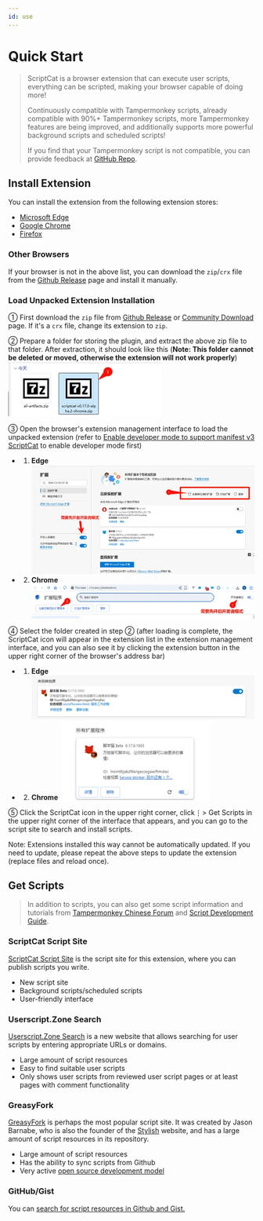 ```yaml
---
id: use
---
```


# Quick Start

> ScriptCat is a browser extension that can execute user scripts, everything can be scripted, making your browser capable of doing more!
>
> Continuously compatible with Tampermonkey scripts, already compatible with 90%+ Tampermonkey scripts, more Tampermonkey features are being improved, and additionally supports more powerful background scripts and scheduled scripts!
>
> If you find that your Tampermonkey script is not compatible, you can provide feedback at [GitHub Repo](https://github.com/scriptscat/scriptcat).

## Install Extension

You can install the extension from the following extension stores:

- [Microsoft Edge](https://microsoftedge.microsoft.com/addons/detail/scriptcat/liilgpjgabokdklappibcjfablkpcekh)
- [Google Chrome](https://chrome.google.com/webstore/detail/scriptcat/ndcooeababalnlpkfedmmbbbgkljhpjf)
- [Firefox](https://addons.mozilla.org/zh-CN/firefox/addon/scriptcat/)

### Other Browsers

If your browser is not in the above list, you can download the `zip`/`crx` file from the [Github Release](https://github.com/scriptscat/scriptcat/releases) page and install it manually.

### Load Unpacked Extension Installation

① First download the `zip` file from [Github Release](https://github.com/scriptscat/scriptcat/releases) or [Community Download](https://bbs.tampermonkey.net.cn/thread-3068-1-1.html) page. If it's a `crx` file, change its extension to `zip`.

② Prepare a folder for storing the plugin, and extract the above zip file to that folder. After extraction, it should look like this (**Note: This folder cannot be deleted or moved, otherwise the extension will not work properly**) ![download-zip](./img/README.assets/download-zip.webp)

③ Open the browser's extension management interface to load the unpacked extension (refer to [Enable developer mode to support manifest v3 ScriptCat](/docs/use/open-dev/) to enable developer mode first)

- 1. **Edge** ![edge-load-unpacked](./img/README.assets/edge-load-unpacked.webp)
- 2. **Chrome** ![chrome-load-unpacked](./img/README.assets/chrome-load-unpacked.webp)

④ Select the folder created in step ② (after loading is complete, the ScriptCat icon will appear in the extension list in the extension management interface, and you can also see it by clicking the extension button in the upper right corner of the browser's address bar)

- 1. **Edge** ![edge-load-unpacked-img](./img/README.assets/edge-load-unpacked-img.webp)
- 2. **Chrome** ![chrome-load-unpacked-img](./img/README.assets/chrome-load-unpacked-img.webp)

⑤ Click the ScriptCat icon in the upper right corner, click `┆` > Get Scripts in the upper right corner of the interface that appears, and you can go to the script site to search and install scripts.

Note: Extensions installed this way cannot be automatically updated. If you need to update, please repeat the above steps to update the extension (replace files and reload once).


## Get Scripts

> In addition to scripts, you can also get some script information and tutorials from [Tampermonkey Chinese Forum](https://bbs.tampermonkey.net.cn/) and [Script Development Guide](https://learn.scriptcat.org/).

### ScriptCat Script Site

[ScriptCat Script Site](https://scriptcat.org/) is the script site for this extension, where you can publish scripts you write.

- New script site
- Background scripts/scheduled scripts
- User-friendly interface

### Userscript.Zone Search

[Userscript.Zone Search](https://www.userscript.zone/?utm_source=tm.net&utm_medium=scripts) is a new website that allows searching for user scripts by entering appropriate URLs or domains.

- Large amount of script resources
- Easy to find suitable user scripts
- Only shows user scripts from reviewed user script pages or at least pages with comment functionality

### GreasyFork

[GreasyFork](https://greasyfork.org/) is perhaps the most popular script site. It was created by Jason Barnabe, who is also the founder of the [Stylish](https://userstyles.org/) website, and has a large amount of script resources in its repository.

- Large amount of script resources
- Has the ability to sync scripts from Github
- Very active [open source development model](https://github.com/JasonBarnabe/greasyfork)

### GitHub/Gist

You can [search for script resources in Github and Gist.](https://gist.github.com/search?l=JavaScript&o=desc&q="%3D%3DUserScript%3D%3D"&s=updated)
